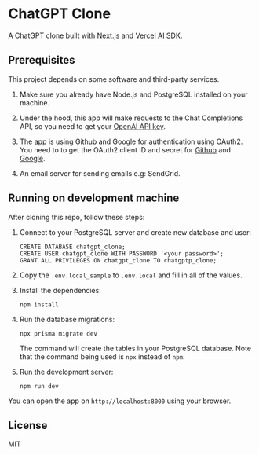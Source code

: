 ChatGPT Clone
=============
A ChatGPT clone built with [Next.js](https://nextjs.org/) and [Vercel AI SDK](https://sdk.vercel.ai/docs). 


## Prerequisites
This project depends on some software and third-party services.

1.  Make sure you already have Node.js and PostgreSQL installed on your machine.

1.  Under the hood, this app will make requests to the Chat Completions API, so you need to get your [OpenAI API key](https://platform.openai.com/docs/quickstart/step-2-setup-your-api-key).

1.  The app is using Github and Google for authentication using OAuth2. You need to to get the OAuth2 client ID and secret for [Github](https://docs.github.com/en/apps/oauth-apps/building-oauth-apps/creating-an-oauth-app) and [Google](https://developers.google.com/identity/protocols/oauth2).

1.  An email server for sending emails e.g: SendGrid.


## Running on development machine
After cloning this repo, follow these steps:

1.  Connect to your PostgreSQL server and create new database and user:

        CREATE DATABASE chatgpt_clone;
        CREATE USER chatgpt_clone WITH PASSWORD '<your password>';
        GRANT ALL PRIVILEGES ON chatgpt_clone TO chatgptp_clone;

1.  Copy the `.env.local_sample` to `.env.local` and fill in all of the values.

1.  Install the dependencies:

        npm install

1.  Run the database migrations:

        npx prisma migrate dev

    The command will create the tables in your PostgreSQL database. Note that the command being used is `npx` instead of `npm`.

1.  Run the development server:

        npm run dev

You can open the app on `http://localhost:8000` using your browser.


## License
MIT
